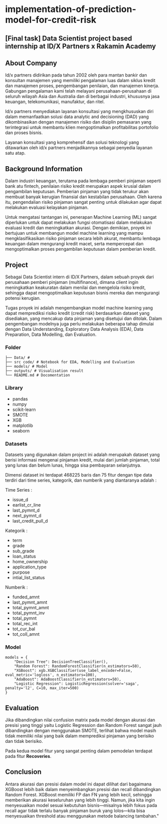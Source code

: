 # implementation-of-prediction-model-for-credit-risk


[Final task] Data Scientist project based internship at ID/X Partners x Rakamin Academy
----------------------------
## About Company
Id/x partners didirikan pada tahun 2002 oleh para mantan bankir dan konsultan manajemen yang memiliki pengalaman luas dalam siklus kredit dan manajemen proses, pengembangan penilaian, dan manajemen kinerja. Gabungan pengalaman kami telah melayani perusahaan-perusahaan di seluruh wilayah Asia dan Australia dan di berbagai industri, khususnya jasa keuangan, telekomunikasi, manufaktur, dan ritel. 

Id/x partners menyediakan layanan konsultasi yang mengkhususkan diri dalam memanfaatkan solusi data analytic and decisioning (DAD) yang dikombinasikan dengan manajemen risiko dan disiplin pemasaran yang terintegrasi untuk membantu klien mengoptimalkan profitabilitas portofolio dan proses bisnis.

Layanan konsultasi yang komprehensif dan solusi teknologi yang ditawarkan oleh id/x partners menjadikannya sebagai penyedia layanan satu atap.


## Background Information
Dalam industri keuangan, terutama pada lembaga pemberi pinjaman seperti bank atu fintech, penilaian risiko kredit merupakan aspek krusial dalam pengambilan keputusan. Pemberian pinjaman yang tidak terukur akan membuat banyak kerugian finansial dan kestabilan perusahaan. Oleh karena itu, pengendalian risiko pinjaman sangat penting untuk dilakukan agar dapat melakukan evaluasi kelayakan pinjaman.

Untuk mengatasi tantangan ini, penerapan Machine Learning (ML) sangat diperlukan untuk dapat melakukan fungsi otomatisasi dalam melakukan evaluasi kredit dan meningkatkan akurasi. Dengan demikian, proyek ini bertujuan untuk membangun model machine learning yang mampu mengklasifikasikan risiko pinjaman secara lebih akurat, membantu lembaga keuangan dalam mengurangi kredit macet, serta mempercepat dan mengoptimalkan proses pengambilan keputusan dalam pemberian kredit.



## Project

Sebagai Data Scientist intern di ID/X Partners, dalam sebuah proyek dari perusahaan pemberi pinjaman (multifinance), dimana client ingin meningkatkan keakuratan dalam menilai dan mengelola risiko kredit, sehingga dapat mengoptimalkan keputusan bisnis mereka dan mengurangi potensi kerugian.

Tugas proyek ini adalah mengembangkan model machine learning yang dapat memprediksi risiko kredit (credit risk) berdasarkan dataset yang disediakan, yang mencakup data pinjaman yang disetujui dan ditolak. Dalam pengembangan modelnya juga perlu melakukan beberapa tahap dimulai dengan Data Understanding, Exploratory Data Analysis (EDA), Data Preparation, Data Modelling, dan Evaluation.


### Folder
    ├── Data/ # 
    ├── src code/ # Notebook for EDA, Modelling and Evaluation
    ├── models/ # Model 
    ├── outputs/ # Visualisation result
    └── README.md # Docomentation

### Library

* pandas
* numpy
* scikit-learn
* SMOTE
* XGB
* matplotlib
* seaborn

### Datasets
Datasets yang digunakan dalam project ini adalah merupakah dataset yang berisi informasi mengenai pinjaman kredit, mulai dari jumlah pinjaman, total yang lunas dan belum lunas, hingga sisa pembayaran selanjutnya. 

Dimensi dataset ini terdapat 468225 baris dan 75 fitur dengan tipe data terdiri dari time series, kategorik, dan numberik yang diantaranya adalah :

Time Series :
* issue_d
* earlist_cr_line
* last_pymnt_d
* next_pymnt_d
* last_credit_pull_d

Kategorik :
* term
* grade
* sub_grade
* loan_status
* home_ownership
* application_type
* purpose
* intial_list_status

Numberik :
* funded_amnt
* last_pymnt_amnt
* total_pymnt_amnt
* total_pymnt_inv
* total_pymnt
* total_rec_int
* tot_cur_bal
* tot_coll_amnt

### Model
    models = {
        "Decision Tree": DecisionTreeClassifier(),
        "Random Forest": RandomForestClassifier(n_estimators=50),
        "XGBoost": xgb.XGBClassifier(use_label_encoder=False, eval_metric='logloss', n_estimators=100),
        "AdaBoost": AdaBoostClassifier(n_estimators=50),
        "Logistic Regression": LogisticRegression(solver='saga', penalty='l2', C=10, max_iter=500)
    }

## Evaluation
Jika dibandingkan nilai confusion matrix pada model dengan akurasi dan presisi yang tinggi yaitu Logistic Regression dan Random Forest sangat jauh dibandingkan dengan menggunakan SMOTE, terlihat bahwa model masih tidak memiliki nilai yang baik dalam memprediksi pinjaman yang berisiko dan tidak berisiko.

Pada kedua model fitur yang sangat penting dalam pemodelan terdapat pada fitur **Recoveries**.

## Conclusion
Antara akurasi dan presisi dalam model ini dapat dilihat dari bagaimana XGBoost lebih baik dalam menyeimbangkan presisi dan recall dibandingkan Random Forest. XGBoost memiliki FP dan FN yang lebih kecil, sehingga memberikan akurasi keseluruhan yang lebih tinggi. Namun, jika kita ingin menyesuaikan model sesuai kebutuhan bisnis—misalnya lebih fokus pada recall agar tidak terlalu banyak pinjaman buruk yang lolos—kita bisa menyesuaikan threshold atau menggunakan metode balancing tambahan."